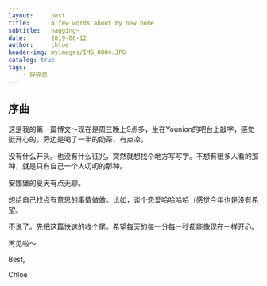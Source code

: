 ```yaml
---
layout:     post
title:      A few words about my new home
subtitle:   nagging~
date:       2019-06-12
author:     chloe
header-img: myimages/IMG_0004.JPG
catalog: true
tags:
    - 碎碎念
---
```


## 序曲

这是我的第一篇博文～现在是周三晚上9点多，坐在Younion的吧台上敲字，感觉挺开心的。旁边是喝了一半的奶茶，有点凉。

没有什么开头。也没有什么征兆，突然就想找个地方写写字。不想有很多人看的那种，就是只有自己一个人叨叨的那种。

安娜堡的夏天有点无聊。

想给自己找点有意思的事情做做。比如，谈个恋爱哈哈哈哈（感觉今年也是没有希望。

不说了。先把这篇快速的收个尾。希望每天的每一分每一秒都能像现在一样开心。

再见啦～

Best,

Chloe

